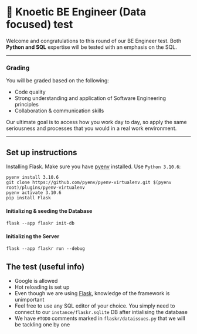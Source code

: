 # 🎉 Knoetic BE Engineer (Data focused) test

Welcome and congratulations to this round of our BE Engineer test. Both **Python and SQL** expertise will be tested with an emphasis on the SQL.

---

### Grading

You will be graded based on the following:

- Code quality
- Strong understanding and application of Software Engineering principles
- Collaboration & communication skills

Our ultimate goal is to access how you work day to day, so apply the same seriousness and processes that you would in a real work environment.

---

## Set up instructions

Installing Flask. Make sure you have [pyenv](https://github.com/pyenv/pyenv#installation) installed. Use `Python 3.10.6`:

```
pyenv install 3.10.6
git clone https://github.com/pyenv/pyenv-virtualenv.git $(pyenv root)/plugins/pyenv-virtualenv
pyenv activate 3.10.6
pip install Flask
```

#### Initializing & seeding the Database

```
flask --app flaskr init-db
```

#### Initializing the Server

```
flask --app flaskr run --debug
```

## The test (useful info)

- Google is allowed
- Hot reloading is set up
- Even though we are using [Flask](https://flask.palletsprojects.com/en/2.3.x/), knowledge of the framework is unimportant
- Feel free to use any SQL editor of your choice. You simply need to connect to our `instance/flaskr.sqlite` DB after intialising the database
- We have `#TODO` comments marked in `flaskr/dataissues.py` that we will be tackling one by one
